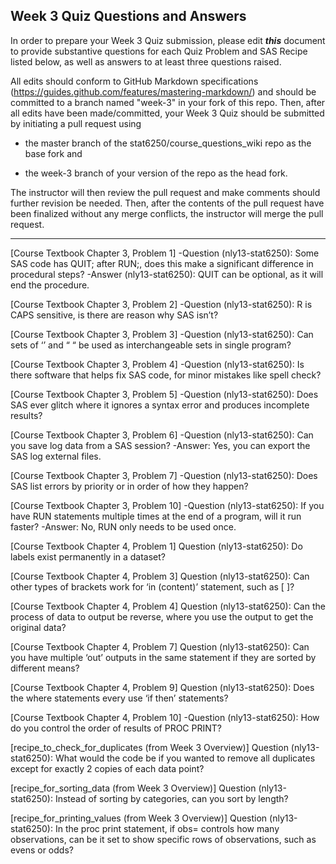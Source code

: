 ## Week 3 Quiz Questions and Answers

In order to prepare your Week 3 Quiz submission, please edit ***this*** document to provide substantive questions for each Quiz Problem and SAS Recipe listed below, as well as answers to at least three questions raised.

All edits should conform to GitHub Markdown specifications (https://guides.github.com/features/mastering-markdown/) and should be committed to a branch named "week-3" in your fork of this repo. Then, after all edits have been made/committed, your Week 3 Quiz should be submitted by initiating a pull request using

- the master branch of the stat6250/course_questions_wiki repo as the base fork and

- the week-3 branch of your version of the repo as the head fork.

The instructor will then review the pull request and make comments should further revision be needed. Then, after the contents of the pull request have been finalized without any merge conflicts, the instructor will merge the pull request.

********************************************************************************


[Course Textbook Chapter 3, Problem 1]
-Question (nly13-stat6250): Some SAS code has QUIT; after RUN;, does this make a significant difference in procedural steps?
-Answer (nly13-stat6250): QUIT can be optional, as it will end the procedure.



[Course Textbook Chapter 3, Problem 2]
-Question (nly13-stat6250): R is CAPS sensitive, is there are reason why SAS isn’t?


[Course Textbook Chapter 3, Problem 3]
-Question (nly13-stat6250): Can sets of ‘’ and “ “ be used as interchangeable sets in single program?


[Course Textbook Chapter 3, Problem 4]
-Question (nly13-stat6250): Is there software that helps fix SAS code, for minor mistakes like spell check?


[Course Textbook Chapter 3, Problem 5]
-Question (nly13-stat6250): Does SAS ever glitch where it ignores a syntax error and produces incomplete results?


[Course Textbook Chapter 3, Problem 6]
-Question (nly13-stat6250): Can you save log data from a SAS session?
-Answer: Yes, you can export the SAS log external files.



[Course Textbook Chapter 3, Problem 7]
-Question (nly13-stat6250): Does SAS list errors by priority or in order of how they happen?


[Course Textbook Chapter 3, Problem 10]
-Question (nly13-stat6250): If you have RUN statements multiple times at the end of a program, will it run faster?
-Answer: No, RUN only needs to be used once.



[Course Textbook Chapter 4, Problem 1]
Question (nly13-stat6250): Do labels exist permanently in a dataset?


[Course Textbook Chapter 4, Problem 3]
Question (nly13-stat6250): Can other types of brackets work for ‘in (content)’ statement, such as [ ]?


[Course Textbook Chapter 4, Problem 4]
Question (nly13-stat6250): Can the process of data to output be reverse, where you use the output to get the original data?


[Course Textbook Chapter 4, Problem 7]
Question (nly13-stat6250): Can you have multiple ‘out’ outputs in the same statement if they are sorted by different means?


[Course Textbook Chapter 4, Problem 9]
Question (nly13-stat6250): Does the where statements every use ‘if then’ statements? 


[Course Textbook Chapter 4, Problem 10]
-Question (nly13-stat6250): How do you control the order of results of PROC PRINT?


[recipe_to_check_for_duplicates (from Week 3 Overview)]
Question (nly13-stat6250): What would the code be if you wanted to remove all duplicates except for exactly 2 copies of each data point?


[recipe_for_sorting_data (from Week 3 Overview)]
Question (nly13-stat6250): Instead of sorting by categories, can you sort by length?


[recipe_for_printing_values (from Week 3 Overview)]
Question (nly13-stat6250): In the proc print statement, if obs= controls how many observations, can be it set to show specific rows of observations, such as evens or odds?

